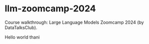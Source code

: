 # llm-zoomcamp-2024
Course walkthrough: Large Language Models Zoomcamp 2024 (by DataTalksClub).

Hello world thani
